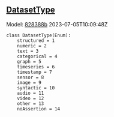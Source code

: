 ## [DatasetType](https://github.com/spdx/spdx-3-model/blob/main/model/Dataset/Vocabularies/DatasetType.md)
Model: [828388b](https://github.com/spdx/spdx-3-model/commit/828388b98c2374f1af6b760ab87fee0d4a11e3f4) 2023-07-05T10:09:48Z
```
class DatasetType(Enum):
    structured = 1
    numeric = 2
    text = 3
    categorical = 4
    graph = 5
    timeseries = 6
    timestamp = 7
    sensor = 8
    image = 9
    syntactic = 10
    audio = 11
    video = 12
    other = 13
    noAssertion = 14
```
